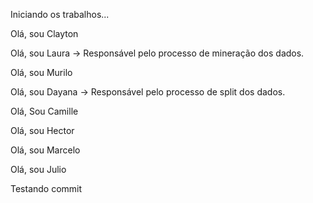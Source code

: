 Iniciando os trabalhos...

Olá, sou Clayton

Olá, sou Laura -> Responsável pelo processo de mineração dos dados.

Olá, sou Murilo

Olá, sou Dayana -> Responsável pelo processo de split dos dados.

Olá, Sou Camille

Olá, sou Hector

Olá, sou Marcelo

Olá, sou Julio

Testando commit
